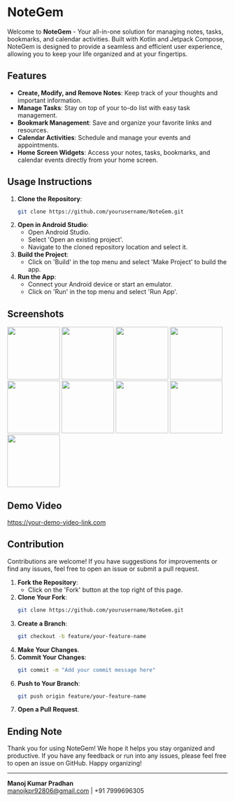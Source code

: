 # NoteGem

Welcome to **NoteGem** - Your all-in-one solution for managing notes, tasks, bookmarks, and calendar activities. Built with Kotlin and Jetpack Compose, NoteGem is designed to provide a seamless and efficient user experience, allowing you to keep your life organized and at your fingertips.

## Features

- **Create, Modify, and Remove Notes**: Keep track of your thoughts and important information.
- **Manage Tasks**: Stay on top of your to-do list with easy task management.
- **Bookmark Management**: Save and organize your favorite links and resources.
- **Calendar Activities**: Schedule and manage your events and appointments.
- **Home Screen Widgets**: Access your notes, tasks, bookmarks, and calendar events directly from your home screen.

## Usage Instructions

1. **Clone the Repository**:
    ```bash
    git clone https://github.com/yourusername/NoteGem.git
    ```
2. **Open in Android Studio**:
    - Open Android Studio.
    - Select 'Open an existing project'.
    - Navigate to the cloned repository location and select it.
3. **Build the Project**:
    - Click on 'Build' in the top menu and select 'Make Project' to build the app.
4. **Run the App**:
    - Connect your Android device or start an emulator.
    - Click on 'Run' in the top menu and select 'Run App'.

## Screenshots

<img src="https://github.com/user-attachments/assets/2a0d3db4-642c-4565-bae0-ec558f269349" width="120" />
<img src="https://github.com/user-attachments/assets/a2a94186-17a6-4a4f-a3b5-ef96cd7c9b67" width="120" />
<img src="https://github.com/user-attachments/assets/c92d716c-f316-4d37-b4ee-0c3f9f1866d0" width="120" />
<img src="https://github.com/user-attachments/assets/bb0d2ed5-956d-4087-8d7e-fce037e65a02" width="120" />
<img src="https://github.com/user-attachments/assets/1be2a0dd-97ea-4bda-9b2e-5bbacc205fc9" width="120" />
<img src="https://github.com/user-attachments/assets/7e0810df-1787-4a3d-a9c7-a2eacd866099" width="120" />
<img src="https://github.com/user-attachments/assets/3d747c37-1a8a-42b0-96cd-1d2dd98a9580" width="120" />
<img src="https://github.com/user-attachments/assets/53b21dfa-4ef2-4fb6-9fd7-96f389a00020" width="120" />
<img src="https://github.com/user-attachments/assets/746f5337-7493-44eb-aecd-5dd8ffbe1cab" width="120" />


## Demo Video

https://your-demo-video-link.com

## Contribution

Contributions are welcome! If you have suggestions for improvements or find any issues, feel free to open an issue or submit a pull request.

1. **Fork the Repository**:
    - Click on the 'Fork' button at the top right of this page.
2. **Clone Your Fork**:
    ```bash
    git clone https://github.com/yourusername/NoteGem.git
    ```
3. **Create a Branch**:
    ```bash
    git checkout -b feature/your-feature-name
    ```
4. **Make Your Changes**.
5. **Commit Your Changes**:
    ```bash
    git commit -m "Add your commit message here"
    ```
6. **Push to Your Branch**:
    ```bash
    git push origin feature/your-feature-name
    ```
7. **Open a Pull Request**.

## Ending Note

Thank you for using NoteGem! We hope it helps you stay organized and productive. If you have any feedback or run into any issues, please feel free to open an issue on GitHub. Happy organizing!

---

**Manoj Kumar Pradhan**  
manojkpr92806@gmail.com | +91 7999696305
